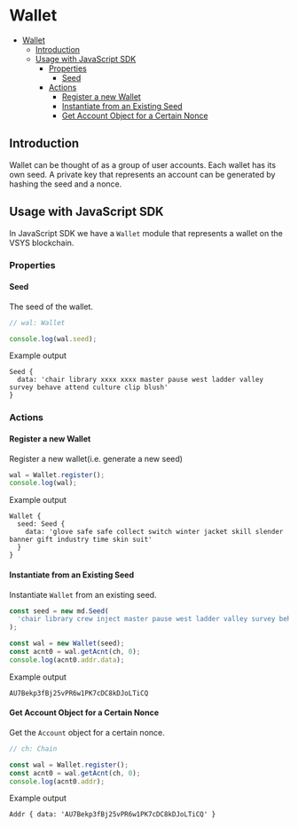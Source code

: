 # Wallet

- [Wallet](#wallet)
  - [Introduction](#introduction)
  - [Usage with JavaScript SDK](#usage-with-javascript-sdk)
    - [Properties](#properties)
      - [Seed](#seed)
    - [Actions](#actions)
      - [Register a new Wallet](#register-a-new-wallet)
      - [Instantiate from an Existing Seed](#instantiate-from-an-existing-seed)
      - [Get Account Object for a Certain Nonce](#get-account-object-for-a-certain-nonce)

## Introduction

Wallet can be thought of as a group of user accounts. Each wallet has its own seed. A private key that represents an account can be generated by hashing the seed and a nonce.

## Usage with JavaScript SDK

In JavaScript SDK we have a `Wallet` module that represents a wallet on the VSYS blockchain.

### Properties

#### Seed

The seed of the wallet.

```javascript
// wal: Wallet

console.log(wal.seed);
```

Example output

```
Seed {
  data: 'chair library xxxx xxxx master pause west ladder valley survey behave attend culture clip blush'
}
```

### Actions

#### Register a new Wallet

Register a new wallet(i.e. generate a new seed)

```javascript
wal = Wallet.register();
console.log(wal);
```

Example output

```
Wallet {
  seed: Seed {
    data: 'glove safe safe collect switch winter jacket skill slender banner gift industry time skin suit'
  }
}
```

#### Instantiate from an Existing Seed

Instantiate `Wallet` from an existing seed.

```javascript
const seed = new md.Seed(
  'chair library crew inject master pause west ladder valley survey behave attend culture clip blush'
);

const wal = new Wallet(seed);
const acnt0 = wal.getAcnt(ch, 0);
console.log(acnt0.addr.data);
```

Example output

```
AU7Bekp3fBj25vPR6w1PK7cDC8kDJoLTiCQ
```

#### Get Account Object for a Certain Nonce

Get the `Account` object for a certain nonce.

```javascript
// ch: Chain

const wal = Wallet.register();
const acnt0 = wal.getAcnt(ch, 0);
console.log(acnt0.addr);
```

Example output

```
Addr { data: 'AU7Bekp3fBj25vPR6w1PK7cDC8kDJoLTiCQ' }
```
